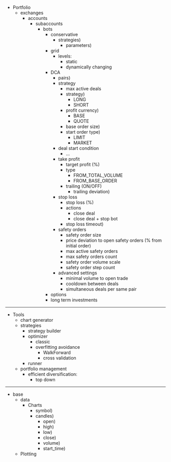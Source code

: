 
- Portfolio
  - exchanges
    - accounts
      - subaccounts
        - bots
          - conservative
            - strategies)
              - parameters)
          - grid
            - levels:
              - static
              - dynamically changing
          - DCA
            - pairs)
            - strategy
              - max active deals
              - strategy)
                - LONG
                - SHORT
              - profit currency)
                - BASE
                - QUOTE
              - base order size)
              - start order type)
                - LIMIT
                - MARKET
            - deal start condition
              - ...
            - take profit
              - target profit (%)
              - type
                - FROM_TOTAL_VOLUME
                - FROM_BASE_ORDER
              - trailing (ON/OFF)
                - trailing deviation)
            - stop loss
              - stop loss (%)
              - actions
                - close deal
                - close deal + stop bot
              - stop loss timeout)
            - safety orders
              - safety order size
              - price deviation to open safety orders (% from initial order)
              - max active safety orders
              - max safety orders count
              - safety order volume scale
              - safety order step count
            - advanced settings
              - minimal volume to open trade
              - cooldown between deals
              - simultaneous deals per same pair
          - options
          - long term investments
--------------------------------------
- Tools
  - chart generator 
  - strategies
    - strategy builder
    - optimizer
      - classic
      - overfitting avoidance
        - WalkForward
        - cross validation
    - runner
  - portfolio management
    - efficient diversification:
      - top down
--------------------------------------
- base
  - data
    - Charts
      - symbol)
      - candles)
        - open)
        - high)
        - low)
        - close)
        - volume)
        - start_time)
  - Plotting
